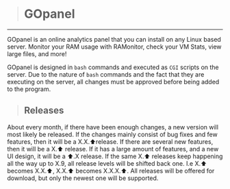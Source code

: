 ># GOpanel

---

GOpanel is an online analytics panel that you can install on any Linux based server. Monitor your RAM usage with RAMonitor, check your VM Stats, view large files, and more!

GOpanel is designed in `bash` commands and executed as `CGI` scripts on the server. Due to the nature of `bash` commands and the fact that they are executing on the server, all changes must be approved before being added to the program. 

>## Releases
About every month, if there have been enough changes, a new version will most likely be released. If the changes mainly consist of bug fixes and few features, then it will be a X.X.⬆release. If there are several new features, then it will be a X.⬆ release. If it has a large amount of features, and a new UI design, it will be a ⬆.X release. If the same X.⬆ releases keep happening all the way up to X.9, all release levels will be shifted back one. I.e X.⬆ becomes X.X.⬆, X.X.⬆ becomes X.X.X.⬆. All releases will be offered for download, but only the newest one will be supported. 
